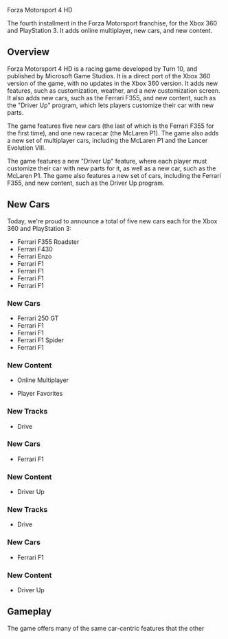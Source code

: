 Forza Motorsport 4 HD

The fourth installment in the Forza Motorsport franchise, for the Xbox 360 and PlayStation 3. It adds online multiplayer, new cars, and new content.

## Overview

Forza Motorsport 4 HD is a racing game developed by Turn 10, and published by Microsoft Game Studios. It is a direct port of the Xbox 360 version of the game, with no updates in the Xbox 360 version. It adds new features, such as customization, weather, and a new customization screen. It also adds new cars, such as the Ferrari F355, and new content, such as the "Driver Up" program, which lets players customize their car with new parts.

The game features five new cars (the last of which is the Ferrari F355 for the first time), and one new racecar (the McLaren P1). The game also adds a new set of multiplayer cars, including the McLaren P1 and the Lancer Evolution VIII.

The game features a new "Driver Up" feature, where each player must customize their car with new parts for it, as well as a new car, such as the McLaren P1. The game also features a new set of cars, including the Ferrari F355, and new content, such as the Driver Up program.

## New Cars

Today, we're proud to announce a total of five new cars each for the Xbox 360 and PlayStation 3:

*   Ferrari F355 Roadster
*   Ferrari F430
*   Ferrari Enzo
*   Ferrari F1
*   Ferrari F1
*   Ferrari F1
*   Ferrari F1

### New Cars

*   Ferrari 250 GT
*   Ferrari F1
*   Ferrari F1
*   Ferrari F1 Spider
*   Ferrari F1

### New Content

*   Online Multiplayer

*   Player Favorites

### New Tracks

*   Drive

### New Cars

*   Ferrari F1

### New Content

*   Driver Up

### New Tracks

*   Drive

### New Cars

*   Ferrari F1

### New Content

*   Driver Up

## Gameplay

The game offers many of the same car-centric features that the other
